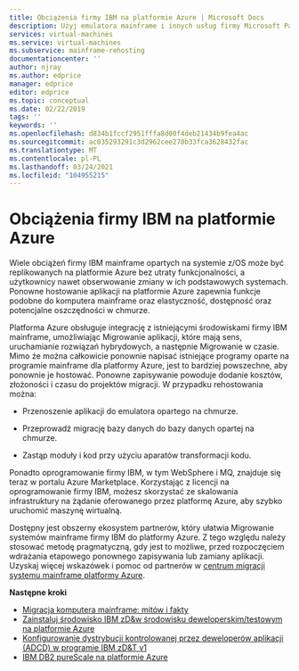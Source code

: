 ```yaml
---
title: Obciążenia firmy IBM na platformie Azure | Microsoft Docs
description: Użyj emulatora mainframe i innych usług firmy Microsoft Partners do przetestowania obciążeń firmy IBM z/OS przy użyciu Microsoft Azure.
services: virtual-machines
ms.service: virtual-machines
ms.subservice: mainframe-rehosting
documentationcenter: ''
author: njray
ms.author: edprice
manager: edprice
editor: edprice
ms.topic: conceptual
ms.date: 02/22/2019
tags: ''
keywords: ''
ms.openlocfilehash: d834b1fccf2951fffa8d00f4deb21434b9fea4ac
ms.sourcegitcommit: ac035293291c3d2962cee270b33fca3628432fac
ms.translationtype: MT
ms.contentlocale: pl-PL
ms.lasthandoff: 03/24/2021
ms.locfileid: "104955215"
---
```

# <a name="ibm-workloads-on-azure"></a>Obciążenia firmy IBM na platformie Azure

Wiele obciążeń firmy IBM mainframe opartych na systemie z/OS może być replikowanych na platformie Azure bez utraty funkcjonalności, a użytkownicy nawet obserwowanie zmiany w ich podstawowych systemach. Ponowne hostowanie aplikacji na platformie Azure zapewnia funkcje podobne do komputera mainframe oraz elastyczność, dostępność oraz potencjalne oszczędności w chmurze.

Platforma Azure obsługuje integrację z istniejącymi środowiskami firmy IBM mainframe, umożliwiając Migrowanie aplikacji, które mają sens, uruchamianie rozwiązań hybrydowych, a następnie Migrowanie w czasie. Mimo że można całkowicie ponownie napisać istniejące programy oparte na programie mainframe dla platformy Azure, jest to bardziej powszechne, aby ponownie je hostować. Ponowne zapisywanie powoduje dodanie kosztów, złożoności i czasu do projektów migracji. W przypadku rehostowania można:

- Przenoszenie aplikacji do emulatora opartego na chmurze.

- Przeprowadź migrację bazy danych do bazy danych opartej na chmurze.

- Zastąp moduły i kod przy użyciu aparatów transformacji kodu.

Ponadto oprogramowanie firmy IBM, w tym WebSphere i MQ, znajduje się teraz w portalu Azure Marketplace. Korzystając z licencji na oprogramowanie firmy IBM, możesz skorzystać ze skalowania infrastruktury na żądanie oferowanego przez platformę Azure, aby szybko uruchomić maszynę wirtualną.

Dostępny jest obszerny ekosystem partnerów, który ułatwia Migrowanie systemów mainframe firmy IBM do platformy Azure. Z tego względu należy stosować metodę pragmatyczną, gdy jest to możliwe, przed rozpoczęciem wdrażania etapowego ponownego zapisywania lub zamiany aplikacji. Uzyskaj więcej wskazówek i pomoc od partnerów w [centrum migracji systemu mainframe platformy Azure](https://azure.microsoft.com/migration/mainframe/).

**Następne kroki**

- [Migracja komputera mainframe: mitów i fakty](/azure/architecture/cloud-adoption/infrastructure/mainframe-migration/myths-and-facts)
- [Zainstaluj środowisko IBM zD&w środowisku deweloperskim/testowym na platformie Azure](./install-ibm-z-environment.md)
- [Konfigurowanie dystrybucji kontrolowanej przez deweloperów aplikacji (ADCD) w programie IBM zD&T v1](./demo.md)
- [IBM DB2 pureScale na platformie Azure](ibm-db2-purescale-azure.md)
